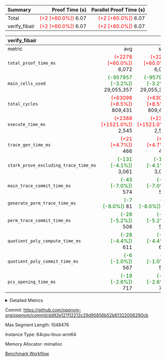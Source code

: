 | Summary | Proof Time (s) | Parallel Proof Time (s) |
|:---|---:|---:|
| Total | <span style='color: red'>(+2 [+60.0%])</span> 6.07 | <span style='color: red'>(+2 [+60.0%])</span> 6.07 |
| verify_fibair | <span style='color: red'>(+2 [+60.0%])</span> 6.07 | <span style='color: red'>(+2 [+60.0%])</span> 6.07 |


| verify_fibair |||||
|:---|---:|---:|---:|---:|
|metric|avg|sum|max|min|
| `total_proof_time_ms ` | <span style='color: red'>(+2278 [+60.0%])</span> 6,072 | <span style='color: red'>(+2278 [+60.0%])</span> 6,072 | <span style='color: red'>(+2278 [+60.0%])</span> 6,072 | <span style='color: red'>(+2278 [+60.0%])</span> 6,072 |
| `main_cells_used     ` | <span style='color: green'>(-957957 [-3.2%])</span> 29,055,357 | <span style='color: green'>(-957957 [-3.2%])</span> 29,055,357 | <span style='color: green'>(-957957 [-3.2%])</span> 29,055,357 | <span style='color: green'>(-957957 [-3.2%])</span> 29,055,357 |
| `total_cycles        ` | <span style='color: red'>(+63098 [+8.5%])</span> 809,431 | <span style='color: red'>(+63098 [+8.5%])</span> 809,431 | <span style='color: red'>(+63098 [+8.5%])</span> 809,431 | <span style='color: red'>(+63098 [+8.5%])</span> 809,431 |
| `execute_time_ms     ` | <span style='color: red'>(+2388 [+1521.0%])</span> 2,545 | <span style='color: red'>(+2388 [+1521.0%])</span> 2,545 | <span style='color: red'>(+2388 [+1521.0%])</span> 2,545 | <span style='color: red'>(+2388 [+1521.0%])</span> 2,545 |
| `trace_gen_time_ms   ` | <span style='color: red'>(+21 [+4.7%])</span> 466 | <span style='color: red'>(+21 [+4.7%])</span> 466 | <span style='color: red'>(+21 [+4.7%])</span> 466 | <span style='color: red'>(+21 [+4.7%])</span> 466 |
| `stark_prove_excluding_trace_time_ms` | <span style='color: green'>(-131 [-4.1%])</span> 3,061 | <span style='color: green'>(-131 [-4.1%])</span> 3,061 | <span style='color: green'>(-131 [-4.1%])</span> 3,061 | <span style='color: green'>(-131 [-4.1%])</span> 3,061 |
| `main_trace_commit_time_ms` | <span style='color: green'>(-43 [-7.0%])</span> 574 | <span style='color: green'>(-43 [-7.0%])</span> 574 | <span style='color: green'>(-43 [-7.0%])</span> 574 | <span style='color: green'>(-43 [-7.0%])</span> 574 |
| `generate_perm_trace_time_ms` | <span style='color: green'>(-7 [-8.0%])</span> 81 | <span style='color: green'>(-7 [-8.0%])</span> 81 | <span style='color: green'>(-7 [-8.0%])</span> 81 | <span style='color: green'>(-7 [-8.0%])</span> 81 |
| `perm_trace_commit_time_ms` | <span style='color: green'>(-28 [-5.2%])</span> 508 | <span style='color: green'>(-28 [-5.2%])</span> 508 | <span style='color: green'>(-28 [-5.2%])</span> 508 | <span style='color: green'>(-28 [-5.2%])</span> 508 |
| `quotient_poly_compute_time_ms` | <span style='color: green'>(-28 [-4.4%])</span> 611 | <span style='color: green'>(-28 [-4.4%])</span> 611 | <span style='color: green'>(-28 [-4.4%])</span> 611 | <span style='color: green'>(-28 [-4.4%])</span> 611 |
| `quotient_poly_commit_time_ms` | <span style='color: green'>(-6 [-1.0%])</span> 567 | <span style='color: green'>(-6 [-1.0%])</span> 567 | <span style='color: green'>(-6 [-1.0%])</span> 567 | <span style='color: green'>(-6 [-1.0%])</span> 567 |
| `pcs_opening_time_ms ` | <span style='color: green'>(-19 [-2.6%])</span> 717 | <span style='color: green'>(-19 [-2.6%])</span> 717 | <span style='color: green'>(-19 [-2.6%])</span> 717 | <span style='color: green'>(-19 [-2.6%])</span> 717 |



<details>
<summary>Detailed Metrics</summary>

|  | verify_program_compile_ms | total_cells | stark_prove_excluding_trace_time_ms | quotient_poly_compute_time_ms | quotient_poly_commit_time_ms | perm_trace_commit_time_ms | pcs_opening_time_ms | main_trace_commit_time_ms |
| --- | --- | --- | --- | --- | --- | --- | --- |
|  | 3 | 65,536 | 66 | 3 | 13 | 0 | 31 | 17 | 

| air_name | rows | quotient_deg | main_cols | interactions | constraints | cells |
| --- | --- | --- | --- | --- | --- | --- |
| AccessAdapterAir<2> |  | 4 |  | 5 | 12 |  | 
| AccessAdapterAir<4> |  | 4 |  | 5 | 12 |  | 
| AccessAdapterAir<8> |  | 4 |  | 5 | 12 |  | 
| FibonacciAir | 32,768 | 1 | 2 |  | 5 | 65,536 | 
| FriReducedOpeningAir |  | 4 |  | 35 | 59 |  | 
| NativePoseidon2Air<BabyBearParameters>, 1> |  | 4 |  | 31 | 302 |  | 
| PhantomAir |  | 4 |  | 3 | 4 |  | 
| ProgramAir |  | 1 |  | 1 | 4 |  | 
| VariableRangeCheckerAir |  | 1 |  | 1 | 4 |  | 
| VmAirWrapper<BranchNativeAdapterAir, BranchEqualCoreAir<1> |  | 2 |  | 11 | 23 |  | 
| VmAirWrapper<JalNativeAdapterAir, JalCoreAir> |  | 4 |  | 7 | 6 |  | 
| VmAirWrapper<NativeAdapterAir<2, 0>, PublicValuesCoreAir> |  | 4 |  | 11 | 22 |  | 
| VmAirWrapper<NativeAdapterAir<2, 1>, FieldArithmeticCoreAir> |  | 4 |  | 15 | 23 |  | 
| VmAirWrapper<NativeLoadStoreAdapterAir<1>, NativeLoadStoreCoreAir<1> |  | 4 |  | 15 | 24 |  | 
| VmAirWrapper<NativeVectorizedAdapterAir<4>, FieldExtensionCoreAir> |  | 4 |  | 15 | 23 |  | 
| VmConnectorAir |  | 4 |  | 3 | 8 |  | 
| VolatileBoundaryAir |  | 4 |  | 4 | 16 |  | 

| group | trace_gen_time_ms | total_proof_time_ms | total_cycles | total_cells | stark_prove_excluding_trace_time_ms | quotient_poly_compute_time_ms | quotient_poly_commit_time_ms | perm_trace_commit_time_ms | pcs_opening_time_ms | main_trace_commit_time_ms | main_cells_used | generate_perm_trace_time_ms | execute_time_ms |
| --- | --- | --- | --- | --- | --- | --- | --- | --- | --- | --- | --- | --- | --- |
| verify_fibair | 466 | 6,072 | 809,431 | 82,728,984 | 3,061 | 611 | 567 | 508 | 717 | 574 | 29,055,357 | 81 | 2,545 | 

| group | air_name | rows | prep_cols | perm_cols | main_cols | cells |
| --- | --- | --- | --- | --- | --- | --- |
| verify_fibair | AccessAdapterAir<2> | 131,072 |  | 16 | 11 | 3,538,944 | 
| verify_fibair | AccessAdapterAir<4> | 65,536 |  | 16 | 13 | 1,900,544 | 
| verify_fibair | AccessAdapterAir<8> | 32,768 |  | 16 | 17 | 1,081,344 | 
| verify_fibair | FriReducedOpeningAir | 512 |  | 76 | 64 | 71,680 | 
| verify_fibair | NativePoseidon2Air<BabyBearParameters>, 1> | 8,192 |  | 36 | 348 | 3,145,728 | 
| verify_fibair | PhantomAir | 32,768 |  | 8 | 6 | 458,752 | 
| verify_fibair | ProgramAir | 8,192 |  | 8 | 10 | 147,456 | 
| verify_fibair | VariableRangeCheckerAir | 262,144 | 2 | 8 | 1 | 2,359,296 | 
| verify_fibair | VmAirWrapper<BranchNativeAdapterAir, BranchEqualCoreAir<1> | 262,144 |  | 28 | 23 | 13,369,344 | 
| verify_fibair | VmAirWrapper<JalNativeAdapterAir, JalCoreAir> | 32,768 |  | 12 | 10 | 720,896 | 
| verify_fibair | VmAirWrapper<NativeAdapterAir<2, 1>, FieldArithmeticCoreAir> | 524,288 |  | 20 | 30 | 26,214,400 | 
| verify_fibair | VmAirWrapper<NativeLoadStoreAdapterAir<1>, NativeLoadStoreCoreAir<1> | 524,288 |  | 20 | 31 | 26,738,688 | 
| verify_fibair | VmAirWrapper<NativeVectorizedAdapterAir<4>, FieldExtensionCoreAir> | 8,192 |  | 20 | 40 | 491,520 | 
| verify_fibair | VmConnectorAir | 2 | 1 | 8 | 4 | 24 | 
| verify_fibair | VolatileBoundaryAir | 131,072 |  | 8 | 11 | 2,490,368 | 

| group | air_name | dsl_ir | opcode | cells_used |
| --- | --- | --- | --- | --- |
| verify_fibair | <BranchNativeAdapterAir,BranchEqualCoreAir<1>> | AssertEqE | BNE | 3,956 | 
| verify_fibair | <BranchNativeAdapterAir,BranchEqualCoreAir<1>> | AssertEqEI | BNE | 92 | 
| verify_fibair | <BranchNativeAdapterAir,BranchEqualCoreAir<1>> | AssertEqF | BNE | 163,024 | 
| verify_fibair | <BranchNativeAdapterAir,BranchEqualCoreAir<1>> | AssertEqV | BNE | 14,697 | 
| verify_fibair | <BranchNativeAdapterAir,BranchEqualCoreAir<1>> | AssertEqVI | BNE | 460 | 
| verify_fibair | <BranchNativeAdapterAir,BranchEqualCoreAir<1>> | For | BNE | 1,976,689 | 
| verify_fibair | <BranchNativeAdapterAir,BranchEqualCoreAir<1>> | IfEq | BNE | 24,817 | 
| verify_fibair | <BranchNativeAdapterAir,BranchEqualCoreAir<1>> | IfEqI | BNE | 350,543 | 
| verify_fibair | <BranchNativeAdapterAir,BranchEqualCoreAir<1>> | IfNe | BEQ | 167,831 | 
| verify_fibair | <BranchNativeAdapterAir,BranchEqualCoreAir<1>> | IfNeI | BEQ | 14,559 | 
| verify_fibair | <BranchNativeAdapterAir,BranchEqualCoreAir<1>> | ZipFor | BNE | 395,255 | 
| verify_fibair | <JalNativeAdapterAir,JalCoreAir> |  | JAL | 10 | 
| verify_fibair | <JalNativeAdapterAir,JalCoreAir> | For | JAL | 124,610 | 
| verify_fibair | <JalNativeAdapterAir,JalCoreAir> | IfEqI | JAL | 49,340 | 
| verify_fibair | <JalNativeAdapterAir,JalCoreAir> | IfNe | JAL | 20 | 
| verify_fibair | <JalNativeAdapterAir,JalCoreAir> | ZipFor | JAL | 18,190 | 
| verify_fibair | <NativeAdapterAir<2, 1>,FieldArithmeticCoreAir> | AddEI | ADD | 246,360 | 
| verify_fibair | <NativeAdapterAir<2, 1>,FieldArithmeticCoreAir> | AddF | ADD | 39,990 | 
| verify_fibair | <NativeAdapterAir<2, 1>,FieldArithmeticCoreAir> | AddFI | ADD | 50,160 | 
| verify_fibair | <NativeAdapterAir<2, 1>,FieldArithmeticCoreAir> | AddV | ADD | 282,720 | 
| verify_fibair | <NativeAdapterAir<2, 1>,FieldArithmeticCoreAir> | AddVI | ADD | 2,051,220 | 
| verify_fibair | <NativeAdapterAir<2, 1>,FieldArithmeticCoreAir> | Alloc | ADD | 735,960 | 
| verify_fibair | <NativeAdapterAir<2, 1>,FieldArithmeticCoreAir> | Alloc | MUL | 454,980 | 
| verify_fibair | <NativeAdapterAir<2, 1>,FieldArithmeticCoreAir> | DivFIN | DIV | 90 | 
| verify_fibair | <NativeAdapterAir<2, 1>,FieldArithmeticCoreAir> | For | ADD | 2,204,460 | 
| verify_fibair | <NativeAdapterAir<2, 1>,FieldArithmeticCoreAir> | LoadE | ADD | 99,540 | 
| verify_fibair | <NativeAdapterAir<2, 1>,FieldArithmeticCoreAir> | LoadE | MUL | 99,540 | 
| verify_fibair | <NativeAdapterAir<2, 1>,FieldArithmeticCoreAir> | LoadF | ADD | 18,240 | 
| verify_fibair | <NativeAdapterAir<2, 1>,FieldArithmeticCoreAir> | LoadF | MUL | 10,440 | 
| verify_fibair | <NativeAdapterAir<2, 1>,FieldArithmeticCoreAir> | LoadHeapPtr | ADD | 30 | 
| verify_fibair | <NativeAdapterAir<2, 1>,FieldArithmeticCoreAir> | LoadV | ADD | 323,790 | 
| verify_fibair | <NativeAdapterAir<2, 1>,FieldArithmeticCoreAir> | LoadV | MUL | 195,180 | 
| verify_fibair | <NativeAdapterAir<2, 1>,FieldArithmeticCoreAir> | MulEF | MUL | 75,840 | 
| verify_fibair | <NativeAdapterAir<2, 1>,FieldArithmeticCoreAir> | MulF | MUL | 128,310 | 
| verify_fibair | <NativeAdapterAir<2, 1>,FieldArithmeticCoreAir> | MulFI | MUL | 40,020 | 
| verify_fibair | <NativeAdapterAir<2, 1>,FieldArithmeticCoreAir> | MulVI | MUL | 298,050 | 
| verify_fibair | <NativeAdapterAir<2, 1>,FieldArithmeticCoreAir> | StoreE | ADD | 23,940 | 
| verify_fibair | <NativeAdapterAir<2, 1>,FieldArithmeticCoreAir> | StoreE | MUL | 23,940 | 
| verify_fibair | <NativeAdapterAir<2, 1>,FieldArithmeticCoreAir> | StoreF | ADD | 156,690 | 
| verify_fibair | <NativeAdapterAir<2, 1>,FieldArithmeticCoreAir> | StoreF | MUL | 300 | 
| verify_fibair | <NativeAdapterAir<2, 1>,FieldArithmeticCoreAir> | StoreHeapPtr | ADD | 30 | 
| verify_fibair | <NativeAdapterAir<2, 1>,FieldArithmeticCoreAir> | StoreHintWord | ADD | 1,838,250 | 
| verify_fibair | <NativeAdapterAir<2, 1>,FieldArithmeticCoreAir> | StoreV | ADD | 70,050 | 
| verify_fibair | <NativeAdapterAir<2, 1>,FieldArithmeticCoreAir> | StoreV | MUL | 49,350 | 
| verify_fibair | <NativeAdapterAir<2, 1>,FieldArithmeticCoreAir> | SubEF | SUB | 3,930 | 
| verify_fibair | <NativeAdapterAir<2, 1>,FieldArithmeticCoreAir> | SubEI | ADD | 240 | 
| verify_fibair | <NativeAdapterAir<2, 1>,FieldArithmeticCoreAir> | SubFI | SUB | 39,990 | 
| verify_fibair | <NativeAdapterAir<2, 1>,FieldArithmeticCoreAir> | SubV | SUB | 112,170 | 
| verify_fibair | <NativeAdapterAir<2, 1>,FieldArithmeticCoreAir> | SubVI | SUB | 22,350 | 
| verify_fibair | <NativeAdapterAir<2, 1>,FieldArithmeticCoreAir> | SubVIN | SUB | 18,900 | 
| verify_fibair | <NativeAdapterAir<2, 1>,FieldArithmeticCoreAir> | UnsafeCastVF | ADD | 30 | 
| verify_fibair | <NativeAdapterAir<2, 1>,FieldArithmeticCoreAir> | ZipFor | ADD | 683,190 | 
| verify_fibair | <NativeLoadStoreAdapterAir<1>,NativeLoadStoreCoreAir<1>> |  | STOREW | 31 | 
| verify_fibair | <NativeLoadStoreAdapterAir<1>,NativeLoadStoreCoreAir<1>> | AddEFFI | LOADW | 3,534 | 
| verify_fibair | <NativeLoadStoreAdapterAir<1>,NativeLoadStoreCoreAir<1>> | AddEFFI | STOREW | 10,602 | 
| verify_fibair | <NativeLoadStoreAdapterAir<1>,NativeLoadStoreCoreAir<1>> | Alloc | LOADW | 760,492 | 
| verify_fibair | <NativeLoadStoreAdapterAir<1>,NativeLoadStoreCoreAir<1>> | DivEIN | STOREW | 124 | 
| verify_fibair | <NativeLoadStoreAdapterAir<1>,NativeLoadStoreCoreAir<1>> | For | LOADW | 28,861 | 
| verify_fibair | <NativeLoadStoreAdapterAir<1>,NativeLoadStoreCoreAir<1>> | For | STOREW | 357,430 | 
| verify_fibair | <NativeLoadStoreAdapterAir<1>,NativeLoadStoreCoreAir<1>> | ImmE | STOREW | 26,288 | 
| verify_fibair | <NativeLoadStoreAdapterAir<1>,NativeLoadStoreCoreAir<1>> | ImmF | STOREW | 248,961 | 
| verify_fibair | <NativeLoadStoreAdapterAir<1>,NativeLoadStoreCoreAir<1>> | ImmV | STOREW | 302,622 | 
| verify_fibair | <NativeLoadStoreAdapterAir<1>,NativeLoadStoreCoreAir<1>> | LoadE | LOADW | 668,112 | 
| verify_fibair | <NativeLoadStoreAdapterAir<1>,NativeLoadStoreCoreAir<1>> | LoadF | LOADW | 607,445 | 
| verify_fibair | <NativeLoadStoreAdapterAir<1>,NativeLoadStoreCoreAir<1>> | LoadV | LOADW | 1,402,409 | 
| verify_fibair | <NativeLoadStoreAdapterAir<1>,NativeLoadStoreCoreAir<1>> | MulEI | STOREW | 9,548 | 
| verify_fibair | <NativeLoadStoreAdapterAir<1>,NativeLoadStoreCoreAir<1>> | StoreE | STOREW | 825,592 | 
| verify_fibair | <NativeLoadStoreAdapterAir<1>,NativeLoadStoreCoreAir<1>> | StoreF | STOREW | 370,233 | 
| verify_fibair | <NativeLoadStoreAdapterAir<1>,NativeLoadStoreCoreAir<1>> | StoreHintWord | SHINTW | 2,231,194 | 
| verify_fibair | <NativeLoadStoreAdapterAir<1>,NativeLoadStoreCoreAir<1>> | StoreV | STOREW | 634,353 | 
| verify_fibair | <NativeLoadStoreAdapterAir<1>,NativeLoadStoreCoreAir<1>> | SubEF | LOADW | 12,183 | 
| verify_fibair | <NativeLoadStoreAdapterAir<1>,NativeLoadStoreCoreAir<1>> | ZipFor | LOADW | 85,064 | 
| verify_fibair | <NativeVectorizedAdapterAir<4>,FieldExtensionCoreAir> | AddE | FE4ADD | 57,960 | 
| verify_fibair | <NativeVectorizedAdapterAir<4>,FieldExtensionCoreAir> | DivE | BBE4DIV | 30,320 | 
| verify_fibair | <NativeVectorizedAdapterAir<4>,FieldExtensionCoreAir> | DivEIN | BBE4DIV | 40 | 
| verify_fibair | <NativeVectorizedAdapterAir<4>,FieldExtensionCoreAir> | MulE | BBE4MUL | 108,680 | 
| verify_fibair | <NativeVectorizedAdapterAir<4>,FieldExtensionCoreAir> | MulEI | BBE4MUL | 3,080 | 
| verify_fibair | <NativeVectorizedAdapterAir<4>,FieldExtensionCoreAir> | SubE | FE4SUB | 75,680 | 
| verify_fibair | Arc<BabyBearParameters>, 1> | Poseidon2CompressBabyBear | COMP_POS2 | 2,470,104 | 
| verify_fibair | Arc<BabyBearParameters>, 1> | Poseidon2PermuteBabyBear | PERM_POS2 | 257,520 | 
| verify_fibair | FriReducedOpeningAir | FriReducedOpening | FRI_REDUCED_OPENING | 21,504 | 
| verify_fibair | PhantomAir | HintBitsF | PHANTOM | 258 | 
| verify_fibair | PhantomAir | HintInputVec | PHANTOM | 56,196 | 
| verify_fibair | PhantomAir | PrintV | PHANTOM | 42,588 | 

| group | chip_name | rows_used |
| --- | --- | --- |
| verify_fibair | <BranchNativeAdapterAir,BranchEqualCoreAir<1>> | 135,301 | 
| verify_fibair | <JalNativeAdapterAir,JalCoreAir> | 19,217 | 
| verify_fibair | <NativeAdapterAir<2, 1>,FieldArithmeticCoreAir> | 346,609 | 
| verify_fibair | <NativeLoadStoreAdapterAir<1>,NativeLoadStoreCoreAir<1>> | 276,939 | 
| verify_fibair | <NativeVectorizedAdapterAir<4>,FieldExtensionCoreAir> | 6,894 | 
| verify_fibair | AccessAdapter<2> | 95,774 | 
| verify_fibair | AccessAdapter<4> | 47,888 | 
| verify_fibair | AccessAdapter<8> | 17,106 | 
| verify_fibair | Arc<BabyBearParameters>, 1> | 7,838 | 
| verify_fibair | Boundary | 128,102 | 
| verify_fibair | FriReducedOpeningAir | 336 | 
| verify_fibair | PhantomAir | 16,507 | 
| verify_fibair | ProgramChip | 5,821 | 
| verify_fibair | VariableRangeCheckerAir | 262,144 | 
| verify_fibair | VmConnectorAir | 2 | 

| group | dsl_ir | opcode | frequency |
| --- | --- | --- | --- |
| verify_fibair |  | JAL | 1 | 
| verify_fibair |  | STOREW | 2 | 
| verify_fibair | AddE | FE4ADD | 1,449 | 
| verify_fibair | AddEFFI | LOADW | 114 | 
| verify_fibair | AddEFFI | STOREW | 342 | 
| verify_fibair | AddEI | ADD | 8,212 | 
| verify_fibair | AddF | ADD | 1,333 | 
| verify_fibair | AddFI | ADD | 1,672 | 
| verify_fibair | AddV | ADD | 9,424 | 
| verify_fibair | AddVI | ADD | 68,374 | 
| verify_fibair | Alloc | ADD | 24,532 | 
| verify_fibair | Alloc | LOADW | 24,532 | 
| verify_fibair | Alloc | MUL | 15,166 | 
| verify_fibair | AssertEqE | BNE | 172 | 
| verify_fibair | AssertEqEI | BNE | 4 | 
| verify_fibair | AssertEqF | BNE | 7,088 | 
| verify_fibair | AssertEqV | BNE | 639 | 
| verify_fibair | AssertEqVI | BNE | 20 | 
| verify_fibair | DivE | BBE4DIV | 758 | 
| verify_fibair | DivEIN | BBE4DIV | 1 | 
| verify_fibair | DivEIN | STOREW | 4 | 
| verify_fibair | DivFIN | DIV | 3 | 
| verify_fibair | For | ADD | 73,482 | 
| verify_fibair | For | BNE | 85,943 | 
| verify_fibair | For | JAL | 12,461 | 
| verify_fibair | For | LOADW | 931 | 
| verify_fibair | For | STOREW | 11,530 | 
| verify_fibair | FriReducedOpening | FRI_REDUCED_OPENING | 126 | 
| verify_fibair | HintBitsF | PHANTOM | 43 | 
| verify_fibair | HintInputVec | PHANTOM | 9,366 | 
| verify_fibair | IfEq | BNE | 1,079 | 
| verify_fibair | IfEqI | BNE | 15,241 | 
| verify_fibair | IfEqI | JAL | 4,934 | 
| verify_fibair | IfNe | BEQ | 7,297 | 
| verify_fibair | IfNe | JAL | 2 | 
| verify_fibair | IfNeI | BEQ | 633 | 
| verify_fibair | ImmE | STOREW | 848 | 
| verify_fibair | ImmF | STOREW | 8,031 | 
| verify_fibair | ImmV | STOREW | 9,762 | 
| verify_fibair | LoadE | ADD | 3,318 | 
| verify_fibair | LoadE | LOADW | 21,552 | 
| verify_fibair | LoadE | MUL | 3,318 | 
| verify_fibair | LoadF | ADD | 608 | 
| verify_fibair | LoadF | LOADW | 19,595 | 
| verify_fibair | LoadF | MUL | 348 | 
| verify_fibair | LoadHeapPtr | ADD | 1 | 
| verify_fibair | LoadV | ADD | 10,793 | 
| verify_fibair | LoadV | LOADW | 45,239 | 
| verify_fibair | LoadV | MUL | 6,506 | 
| verify_fibair | MulE | BBE4MUL | 2,717 | 
| verify_fibair | MulEF | MUL | 2,528 | 
| verify_fibair | MulEI | BBE4MUL | 77 | 
| verify_fibair | MulEI | STOREW | 308 | 
| verify_fibair | MulF | MUL | 4,277 | 
| verify_fibair | MulFI | MUL | 1,334 | 
| verify_fibair | MulVI | MUL | 9,935 | 
| verify_fibair | Poseidon2CompressBabyBear | COMP_POS2 | 7,098 | 
| verify_fibair | Poseidon2PermuteBabyBear | PERM_POS2 | 740 | 
| verify_fibair | PrintV | PHANTOM | 7,098 | 
| verify_fibair | StoreE | ADD | 798 | 
| verify_fibair | StoreE | MUL | 798 | 
| verify_fibair | StoreE | STOREW | 26,632 | 
| verify_fibair | StoreF | ADD | 5,223 | 
| verify_fibair | StoreF | MUL | 10 | 
| verify_fibair | StoreF | STOREW | 11,943 | 
| verify_fibair | StoreHeapPtr | ADD | 1 | 
| verify_fibair | StoreHintWord | ADD | 61,275 | 
| verify_fibair | StoreHintWord | SHINTW | 71,974 | 
| verify_fibair | StoreV | ADD | 2,335 | 
| verify_fibair | StoreV | MUL | 1,645 | 
| verify_fibair | StoreV | STOREW | 20,463 | 
| verify_fibair | SubE | FE4SUB | 1,892 | 
| verify_fibair | SubEF | LOADW | 393 | 
| verify_fibair | SubEF | SUB | 131 | 
| verify_fibair | SubEI | ADD | 8 | 
| verify_fibair | SubFI | SUB | 1,333 | 
| verify_fibair | SubV | SUB | 3,739 | 
| verify_fibair | SubVI | SUB | 745 | 
| verify_fibair | SubVIN | SUB | 630 | 
| verify_fibair | UnsafeCastVF | ADD | 1 | 
| verify_fibair | ZipFor | ADD | 22,773 | 
| verify_fibair | ZipFor | BNE | 17,185 | 
| verify_fibair | ZipFor | JAL | 1,819 | 
| verify_fibair | ZipFor | LOADW | 2,744 | 

</details>


Commit: https://github.com/openvm-org/openvm/commit/dd92e121112212c29d95856b52b61322006290cb

Max Segment Length: 1048476

Instance Type: 64cpu-linux-arm64

Memory Allocator: mimalloc

[Benchmark Workflow](https://github.com/openvm-org/openvm/actions/runs/12695585161)
